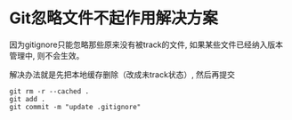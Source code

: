 # Git忽略文件不起作用解决方案

因为gitignore只能忽略那些原来没有被track的文件, 如果某些文件已经纳入版本管理中, 则不会生效。

解决办法就是先把本地缓存删除（改成未track状态）, 然后再提交

```
git rm -r --cached .
git add .
git commit -m "update .gitignore"
```
